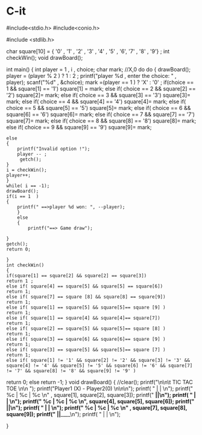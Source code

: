 # C-it

#include<stdio.h>
#include<conio.h>

#include <stdlib.h>

char square[10] = { '0' , '1' , '2' , '3' , '4' , '5' , '6', '7' , '8' , '9'} ;
int checkWin();
void drawBoard();

int main()
{
    int player = 1 , i , choice;
    char mark; //X,0 do
    do
    {
        drawBoard();
        player = (player % 2 ) ? 1 : 2 ;
        printf("player %d , enter the choice: " , player);
    scanf("%d" , &choice);
    mark =(player == 1 ) ? 'X' : '0' ; 
    if(choice == 1 && square[1] == '1')
    square[1] = mark;
    else if( choice == 2 && square[2] == '2')
    square[2]= mark;
        else if( choice == 3 && square[3] == '3')
    square[3]= mark;
    else if( choice == 4 && square[4] == '4')
    square[4]= mark;
    else if( choice == 5 && square[5] == '5')
    square[5]= mark;
    else if( choice == 6 && square[6] == '6')
    square[6]= mark;
    else if( choice == 7 && square[7] == '7')
    square[7]= mark;
    else if( choice == 8 && square[8] == '8')
    square[8]= mark;
    else if( choice == 9 && square[9] == '9')
    square[9]= mark;
   
    
    else 
    {
        printf("Invalid option !");
        player -- ;
         getch();
    }
    i = checkWin();
    player++;
    }
    while( i == -1);
    drawBoard();
    if(i == 1  )
    {
        printf(" ==>player %d won: ", --player);
        }
        else
        {
            printf("==> Game draw");
            
    }
    getch();
    return 0;
    
    }
    int checkWin()
    {
    if(square[1] == square[2] && square[2] == square[3])
    return 1 ;
    else if( square[4] == square[5] && square[5] == square[6])
    return 1;
    else if( square[7] == square [8] && square[8] == square[9])
    return 1;
    else if( square[1] == square[5] && square[5]== square [9] )
    return 1;
    else if( square[1] == square[4] && square[4]== square[7])
    return 1;
    else if( square[2] == square[5] && square[5]== square [8] )
    return 1;
    else if( square[3] == square[6] && square[6]== square [9] )
    return 1;
    else if( square[3] == square[5] && square[5]== square [7] )
    return 1;
    else if( square[1] != '1' && square[2] != '2' && square[3] != '3' && square[4] != '4' && square[5] != '5' && square[6] != '6' && square[7] != '7' && square[8] != '8' && square[9] != '9' )
   return 0;
   else 
   return -1;
   }
   void drawBoard()
   {
       //clear();
       printf("\n\n\t  TIC TAC TOE \n\n ");
       printf("Player1 (X) - Player2(0) \n\n\n");
       printf( "    |      |        \n");
       printf(" %c  |   %c |    %c  \n" , square[1], square[2], square[3]);
       printf(" ____|______|______\n");
       printf( "    |      |      \n");
        printf(" %c |   %c |    %c  \n", square[4], square[5], square[6]);
       printf(" ____|______|______\n");
       printf( "    |      |      \n");
      printf(" %c   |   %c |    %c  \n" , square[7], square[8], square[9]);
       printf(" ____|______|______\n");
       printf( "    |      |      \n");
      
      
       
   }

  
